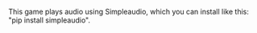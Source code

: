This game plays audio using Simpleaudio, which you can install like this: "pip install simpleaudio".
